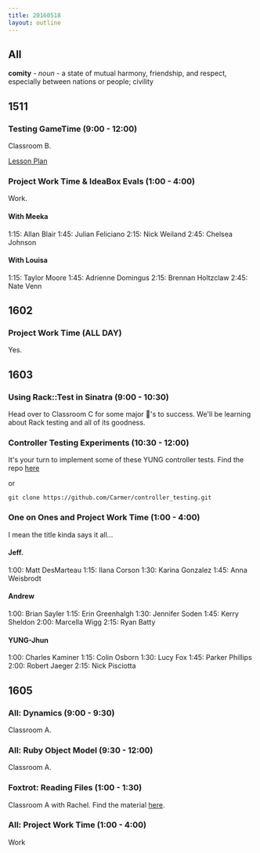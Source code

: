 ```yaml
---
title: 20160518
layout: outline
---
```


## All

**comity** - _noun_ - a state of mutual harmony, friendship, and respect,
especially between nations or people; civility


## 1511

### Testing GameTime (9:00 - 12:00)

Classroom B.

[Lesson Plan](https://github.com/turingschool-examples/gametime-testing-journey/blob/master/README.md)

### Project Work Time & IdeaBox Evals (1:00 - 4:00)

Work.

#### With Meeka

1:15: Allan Blair
1:45: Julian Feliciano
2:15: Nick Weiland
2:45: Chelsea Johnson

#### With Louisa

1:15: Taylor Moore
1:45: Adrienne Domingus
2:15: Brennan Holtzclaw
2:45: Nate Venn

## 1602

### Project Work Time (ALL DAY)

Yes.


## 1603

### Using Rack::Test in Sinatra (9:00 - 10:30)

Head over to Classroom C for some major 🔑's to success. We'll be learning about Rack testing and all of its goodness.

### Controller Testing Experiments (10:30 - 12:00)

It's your turn to implement some of these YUNG controller tests. Find the repo [here](https://github.com/Carmer/controller_testing)

or

`git clone https://github.com/Carmer/controller_testing.git`

### One on Ones and Project Work Time (1:00 - 4:00)

I mean the title kinda says it all...

#### Jeff.

1:00: Matt DesMarteau
1:15: Ilana Corson
1:30: Karina Gonzalez
1:45: Anna Weisbrodt

#### Andrew

1:00: Brian Sayler
1:15: Erin Greenhalgh
1:30: Jennifer Soden
1:45: Kerry Sheldon
2:00: Marcella Wigg
2:15: Ryan Batty

#### YUNG-Jhun

1:00: Charles Kaminer
1:15: Colin Osborn
1:30: Lucy Fox
1:45: Parker Phillips
2:00: Robert Jaeger
2:15: Nick Pisciotta

## 1605

### All: Dynamics (9:00 - 9:30)

Classroom A.

### All: Ruby Object Model (9:30 - 12:00)

Classroom A.

### Foxtrot: Reading Files (1:00 - 1:30)

Classroom A with Rachel. Find the material [here](http://rwarbelow.github.io/ruby-and-apis/reading-from-files).

### All: Project Work Time (1:00 - 4:00)

Work
